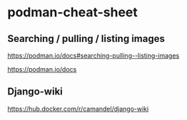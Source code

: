 # podman-cheat-sheet

## Searching / pulling / listing images

https://podman.io/docs#searching-pulling--listing-images

https://podman.io/docs



## Django-wiki

https://hub.docker.com/r/camandel/django-wiki
